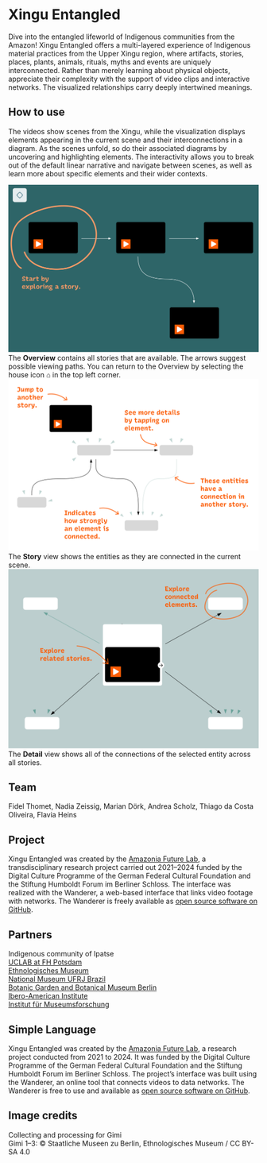 # Xingu Entangled

Dive into the entangled lifeworld of Indigenous communities from the Amazon! Xingu Entangled offers a multi-layered experience of Indigenous material practices from the Upper Xingu region, where artifacts, stories, places, plants, animals, rituals, myths and events are uniquely interconnected. Rather than merely learning about physical objects, appreciate their complexity with the support of video clips and interactive networks. The visualized relationships carry deeply intertwined meanings. 

## How to use  
The videos show scenes from the Xingu, while the visualization displays elements appearing in the current scene and their interconnections in a diagram. As the scenes unfold, so do their associated diagrams by uncovering and highlighting elements. The interactivity allows you to break out of the default linear narrative and navigate between scenes, as well as learn more about specific elements and their wider contexts.  

![overview](overview_EN.png)  
The **Overview** contains all stories that are available. The arrows suggest possible viewing paths. You can return to the Overview by selecting the house icon ⌂ in the top left corner.  
![storyview](storyview_EN.png)  
The **Story** view shows the entities as they are connected in the current scene.  
![detailview](detailview_EN.png)  
The **Detail** view shows all of the connections of the selected entity across all stories.  

## Team  
Fidel Thomet, Nadia Zeissig, Marian Dörk, Andrea Scholz, Thiago da Costa Oliveira, Flavia Heins  

## Project
Xingu Entangled was created by the [Amazonia Future Lab](https://amazoniafuturelab.fh-potsdam.de), a transdisciplinary research project carried out 2021–2024 funded by the Digital Culture Programme of the German Federal Cultural Foundation and the Stiftung Humboldt Forum im Berliner Schloss. The interface was realized with the Wanderer, a web-based interface that links video footage with networks. The Wanderer is freely available as [open source software on GitHub](https://github.com/uclab-potsdam/wanderer).  

## Partners  
Indigenous community of Ipatse  
[UCLAB at FH Potsdam](https://uclab.fh-potsdam.de/)   
[Ethnologisches Museum](https://www.smb.museum/en/museums-institutions/ethnologisches-museum/home/)  
[National Museum UFRJ Brazil](https://www.museunacional.ufrj.br/)  
[Botanic Garden and Botanical Museum Berlin](https://www.bo.berlin/en)  
[Ibero-American Institute](https://www.iai.spk-berlin.de/en/home.html)  
[Institut für Museumsforschung](https://www.smb.museum/museen-einrichtungen/institut-fuer-museumsforschung/home/)  

## Simple Language
Xingu Entangled was created by the [Amazonia Future Lab](https://amazoniafuturelab.fh-potsdam.de), a research project conducted from 2021 to 2024. It was funded by the Digital Culture Programme of the German Federal Cultural Foundation and the Stiftung Humboldt Forum im Berliner Schloss. The project’s interface was built using the Wanderer, an online tool that connects videos to data networks. The Wanderer is free to use and available as [open source software on GitHub](https://github.com/uclab-potsdam/wanderer).

## Image credits  
Collecting and processing for Gimi  
Gimi 1–3: © Staatliche Museen zu Berlin, Ethnologisches Museum / CC BY-SA 4.0  
